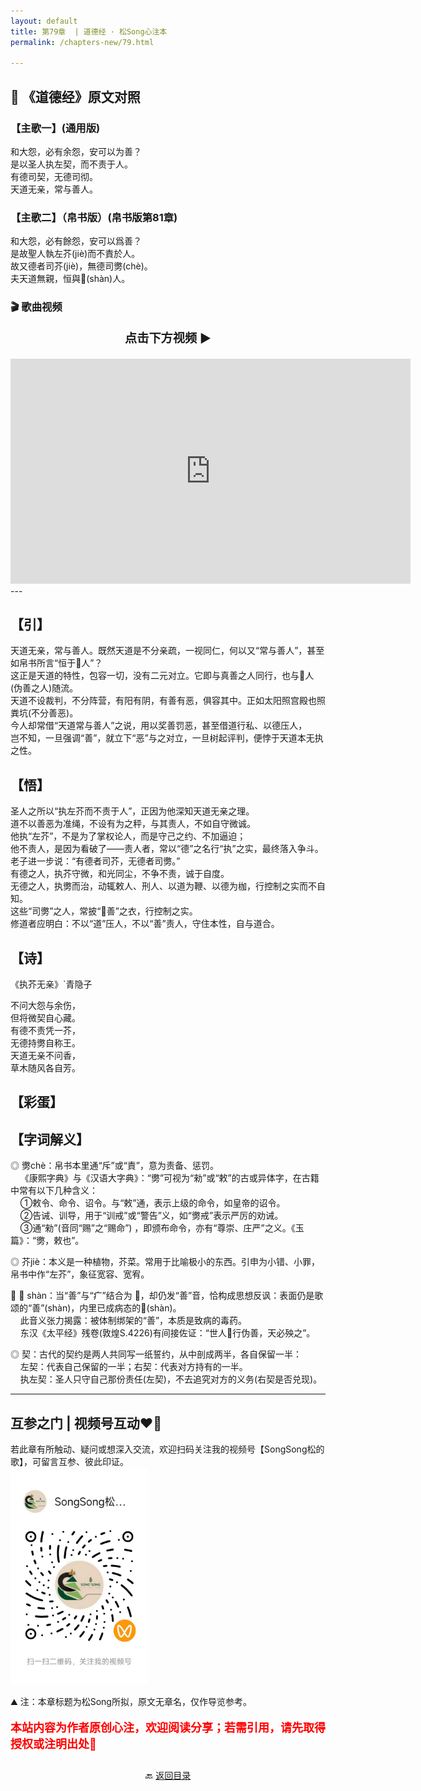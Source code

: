 ```yaml
---
layout: default
title: 第79章  | 道德经 · 松Song心注本
permalink: /chapters-new/79.html

---
```


## 📜 《道德经》原文对照
### 【主歌一】(通用版) 
和大怨，必有余怨，安可以为善？<br>
是以圣人执左契，而不责于人。<br>
有德司契，无德司彻。<br>
天道无亲，常与善人。<br>

### 【主歌二】（帛书版）(帛书版第81章)
和大怨，必有餘怨，安可以爲善？<br>
是故聖人執左芥(jiè)而不責於人。<br>
故又德者司芥(jiè)，無德司勶(chè)。<br>
夫天道無親，恒與𤹍(shàn)人。<br>

### 🎬 歌曲视频
<p style="text-align:center; font-size:1.2rem; font-weight:bold;">
  点击下方视频 ▶️
</p>

<iframe
  src="https://streamable.com/e/wd5pnu"
  width="640"
  height="360"
  frameborder="0"
  allowfullscreen
  loading="lazy">
</iframe>
---

## 【引】
天道无亲，常与善人。既然天道是不分亲疏，一视同仁，何以又“常与善人”，甚至如帛书所言“恒于𤹍人”？<br>
这正是天道的特性，包容一切，没有二元对立。它即与真善之人同行，也与𤹍人(伪善之人)随流。<br>
天道不设裁判，不分阵营，有阳有阴，有善有恶，俱容其中。正如太阳照宫殿也照粪坑(不分善恶)。<br>
今人却常借“天道常与善人”之说，用以奖善罚恶，甚至借道行私、以德压人，<br>
岂不知，一旦强调“善”，就立下“恶”与之对立，一旦树起评判，便悖于天道本无执之性。<br>

## 【悟】
圣人之所以“执左芥而不责于人”，正因为他深知天道无亲之理。<br>
道不以善恶为准绳，不设有为之秤，与其责人，不如自守微诚。<br>
他执“左芥”，不是为了掌权论人，而是守己之约、不加逼迫；<br>
他不责人，是因为看破了——责人者，常以“德”之名行“执”之实，最终落入争斗。<br>
老子进一步说：“有德者司芥，无德者司勶。”<br>
有德之人，执芥守微，和光同尘，不争不责，诚于自度。<br>
无德之人，执勶而治，动辄敕人、刑人、以道为鞭、以德为枷，行控制之实而不自知。<br>
这些“司勶”之人，常披“𤹍善”之衣，行控制之实。<br>
修道者应明白：不以“道”压人，不以“善”责人，守住本性，自与道合。<br>

## 【诗】
《执芥无亲》`青隐子<br>

不问大怨与余伤，<br>
但将微契自心藏。<br>
有德不责凭一芥，<br>
无德持勶自称王。<br>
天道无亲不问香，<br>
草木随风各自芳。<br>

## 【彩蛋】

## 【字词解义】

◎ 	勶chè：帛书本里通“斥”或“責”，意为责备、惩罚。<br>
&nbsp;&nbsp;&nbsp;&nbsp;《康熙字典》与《汉语大字典》：“勶”可视为“勑”或“敕”的古或异体字，在古籍中常有以下几种含义：<br>
&nbsp;&nbsp;&nbsp;&nbsp;①敕令、命令、诏令。与“敕”通，表示上级的命令，如皇帝的诏令。<br>
&nbsp;&nbsp;&nbsp;&nbsp;②告诫、训导，用于“训戒”或“警告”义，如“勶戒”表示严厉的劝诫。<br>
&nbsp;&nbsp;&nbsp;&nbsp;③通“勑”(音同“赐”之“赐命”) ，即颁布命令，亦有“尊崇、庄严”之义。《玉篇》：“勶，敕也”。<br>


◎ 芥jiè：本义是一种植物，芥菜。常用于比喻极小的东西。引申为小错、小罪，帛书中作“左芥”，象征宽容、宽宥。<br>

◎ 𤹍 shàn：当“善”与“疒”结合为 𤹍，却仍发“善”音，恰构成思想反讽：表面仍是歌颂的“善”(shàn)，内里已成病态的𤹍(shàn)。<br>
&nbsp;&nbsp;&nbsp;&nbsp;此音义张力揭露：被体制绑架的“善”，本质是致病的毒药。<br>
&nbsp;&nbsp;&nbsp;&nbsp;东汉《太平经》残卷(敦煌S.4226)有间接佐证：“世人𤹍行伪善，天必殃之”。<br>

◎ 契：古代的契约是两人共同写一纸誓约，从中剖成两半，各自保留一半：<br>
&nbsp;&nbsp;&nbsp;&nbsp;左契：代表自己保留的一半；右契：代表对方持有的一半。<br>
&nbsp;&nbsp;&nbsp;&nbsp;执左契：圣人只守自己那份责任(左契)，不去追究对方的义务(右契是否兑现)。<br>

---
##  互参之门 | 视频号互动❤️🤝

若此章有所触动、疑问或想深入交流，欢迎扫码关注我的视频号【SongSong松的歌】，可留言互参、彼此印证。<br>
<img src="../img/qrcode_songsong.jpg" alt="扫码进入视频号" width="220">

⛰️ 注：本章标题为松Song所拟，原文无章名，仅作导览参考。<br>
<p style="color:red; font-size:18px; font-weight:bold;">
本站内容为作者原创心注，欢迎阅读分享；若需引用，请先取得授权或注明出处🙏
</p>

<p style="text-align:center; margin-top:2em;">
  🔙 <a href="{{ '/' | relative_url }}#catalog">返回目录</a>
</p>

